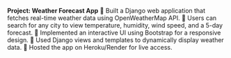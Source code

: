 **Project: Weather Forecast App**
🔹 Built a Django web application that fetches real-time weather data using OpenWeatherMap API.
🔹 Users can search for any city to view temperature, humidity, wind speed, and a 5-day forecast.
🔹 Implemented an interactive UI using Bootstrap for a responsive design.
🔹 Used Django views and templates to dynamically display weather data.
🔹 Hosted the app on Heroku/Render for live access.
